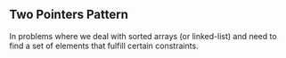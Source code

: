 ## Two Pointers Pattern

In problems where we deal with sorted arrays (or linked-list) and need to find a set of elements that fulfill certain constraints.
